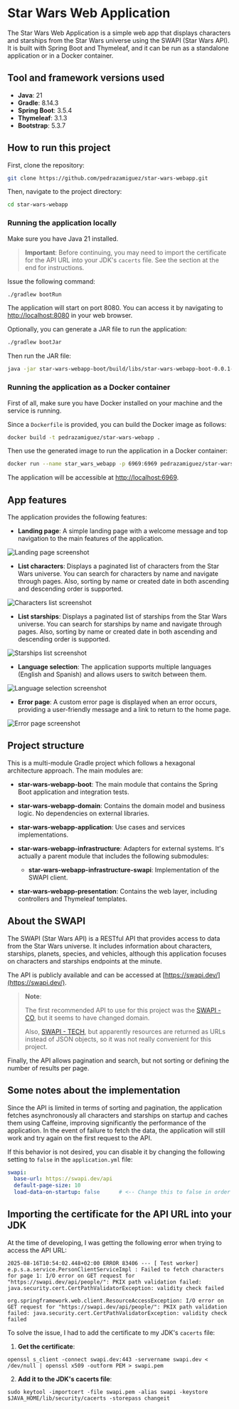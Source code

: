 # Star Wars Web Application

The Star Wars Web Application is a simple web app that displays characters and starships from the Star Wars universe
using the SWAPI (Star Wars API). It is built with Spring Boot and Thymeleaf, and it can be run as a standalone
application or in a Docker container.

## Tool and framework versions used

- **Java**: 21
- **Gradle**: 8.14.3
- **Spring Boot**: 3.5.4
- **Thymeleaf**: 3.1.3
- **Bootstrap**: 5.3.7

## How to run this project

First, clone the repository:

```bash
git clone https://github.com/pedrazamiguez/star-wars-webapp.git
```

Then, navigate to the project directory:

```bash
cd star-wars-webapp
```

### Running the application locally

Make sure you have Java 21 installed.

> **Important**: Before continuing, you may need to import the certificate for the API URL into your JDK's `cacerts`
> file.
> See the section at the end for instructions.

Issue the following command:

```bash
./gradlew bootRun
```

The application will start on port 8080. You can access it by navigating
to [http://localhost:8080](http://localhost:8080) in your web browser.

Optionally, you can generate a JAR file to run the application:

```bash
./gradlew bootJar
```

Then run the JAR file:

```bash
java -jar star-wars-webapp-boot/build/libs/star-wars-webapp-boot-0.0.1-SNAPSHOT.jar
```

### Running the application as a Docker container

First of all, make sure you have Docker installed on your machine and the service is running.

Since a `Dockerfile` is provided, you can build the Docker image as follows:

```bash
docker build -t pedrazamiguez/star-wars-webapp .
```

Then use the generated image to run the application in a Docker container:

```bash
docker run --name star_wars_webapp -p 6969:6969 pedrazamiguez/star-wars-webapp
```

The application will be accessible at [http://localhost:6969](http://localhost:6969).

## App features

The application provides the following features:

- **Landing page**: A simple landing page with a welcome message and top navigation to the main features of the
  application.

![Landing page screenshot](assets/images/welcome_page.png)

- **List characters**: Displays a paginated list of characters from the Star Wars universe. You can search for
  characters
  by name and navigate through pages. Also, sorting by name or created date in both ascending and descending order is
  supported.

![Characters list screenshot](assets/images/list_characters.png)

- **List starships**: Displays a paginated list of starships from the Star Wars universe. You can search for starships
  by name and navigate through pages. Also, sorting by name or created date in both ascending and descending order is
  supported.

![Starships list screenshot](assets/images/list_starships.png)

- **Language selection**: The application supports multiple languages (English and Spanish) and allows users to switch
  between them.

![Language selection screenshot](assets/images/language_selection.png)

- **Error page**: A custom error page is displayed when an error occurs, providing a user-friendly message and a link to
  return to the home page.

![Error page screenshot](assets/images/error_page.png)

## Project structure

This is a multi-module Gradle project which follows a hexagonal architecture approach. The main modules are:

- **star-wars-webapp-boot**: The main module that contains the Spring Boot application and integration tests.

- **star-wars-webapp-domain**: Contains the domain model and business logic. No dependencies on external libraries.

- **star-wars-webapp-application**: Use cases and services implementations.

- **star-wars-webapp-infrastructure**: Adapters for external systems. It's actually a parent module that includes the
  following submodules:

    - **star-wars-webapp-infrastructure-swapi**: Implementation of the SWAPI client.

- **star-wars-webapp-presentation**: Contains the web layer, including controllers and Thymeleaf templates.

## About the SWAPI

The SWAPI (Star Wars API) is a RESTful API that provides access to data from the Star Wars universe. It includes
information about characters, starships, planets, species, and vehicles, although this application focuses on characters
and starships endpoints at the minute.

The API is publicly available and can be accessed at [https://swapi.dev/](https://swapi.dev/).

> **Note**:
>
> The first recommended API to use for this project was the [SWAPI - CO](https://swapi.co/), but it seems to have
> changed domain.
>
> Also, [SWAPI - TECH](https://swapi.tech/), but apparently resources are returned as URLs instead of JSON
> objects, so it was not really convenient for this project.

Finally, the API allows pagination and search, but not sorting or defining the number of results per page.

## Some notes about the implementation

Since the API is limited in terms of sorting and pagination, the application fetches asynchronously all characters and
starships on startup and caches them using Caffeine, improving significantly the performance of the application. In the
event of failure to fetch the data, the application will still work and try again on the first request to the API.

If this behavior is not desired, you can disable it by changing the following setting to `false` in the
`application.yml` file:

```yaml
swapi:
  base-url: https://swapi.dev/api
  default-page-size: 10
  load-data-on-startup: false      # <-- Change this to false in order to disable loading data on startup
```

## Importing the certificate for the API URL into your JDK

At the time of developing, I was getting the following error when trying to access the API URL:

```
2025-08-16T10:54:02.448+02:00 ERROR 83406 --- [ Test worker] e.p.s.a.service.PersonClientServiceImpl : Failed to fetch characters for page 1: I/O error on GET request for "https://swapi.dev/api/people/": PKIX path validation failed: java.security.cert.CertPathValidatorException: validity check failed

org.springframework.web.client.ResourceAccessException: I/O error on GET request for "https://swapi.dev/api/people/": PKIX path validation failed: java.security.cert.CertPathValidatorException: validity check failed
```

To solve the issue, I had to add the certificate to my JDK's `cacerts` file:

1. **Get the certificate**:

```
openssl s_client -connect swapi.dev:443 -servername swapi.dev < /dev/null | openssl x509 -outform PEM > swapi.pem
```

2. **Add it to the JDK's cacerts file**:

```
sudo keytool -importcert -file swapi.pem -alias swapi -keystore $JAVA_HOME/lib/security/cacerts -storepass changeit
```
